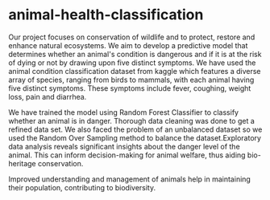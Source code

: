 # animal-health-classification
Our project focuses on conservation of wildlife and to protect, restore and enhance natural ecosystems. 
We aim to develop a predictive model that determines whether an animal's condition is dangerous and if it is at the risk of dying or not by drawing upon five distinct symptoms. We have used the animal condition classification dataset from kaggle which features a diverse array of species, ranging from birds to mammals, with each animal having five distinct symptoms. These symptoms include fever, coughing, weight loss, pain and diarrhea. 

We have trained the model using Random Forest Classifier to classify whether an animal is in danger. Thorough data cleaning was done to get a refined data set. We also faced the problem of an unbalanced dataset so we used the Random Over Sampling method to balance the dataset.Exploratory data analysis reveals significant insights about the danger level of the animal. This can inform decision-making for animal welfare, thus aiding bio-heritage conservation. 

Improved understanding and management of animals help in maintaining their population, contributing to biodiversity. 
